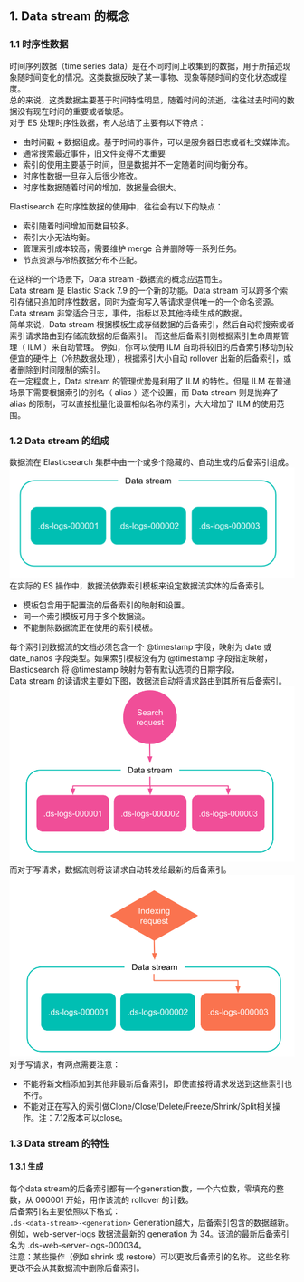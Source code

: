 ## 1.	Data stream 的概念
### 1.1 时序性数据
时间序列数据（time series data）是在不同时间上收集到的数据，用于所描述现象随时间变化的情况。这类数据反映了某一事物、现象等随时间的变化状态或程度。  
总的来说，这类数据主要基于时间特性明显，随着时间的流逝，往往过去时间的数据没有现在时间的重要或者敏感。  
对于 ES 处理时序性数据，有人总结了主要有以下特点：  
* 由时间戳 + 数据组成。基于时间的事件，可以是服务器日志或者社交媒体流。
* 通常搜索最近事件，旧文件变得不太重要
* 索引的使用主要基于时间，但是数据并不一定随着时间均衡分布。
* 时序性数据一旦存入后很少修改。
* 时序性数据随着时间的增加，数据量会很大。  

Elastisearch 在时序性数据的使用中，往往会有以下的缺点：  
* 索引随着时间增加而数目较多。
* 索引大小无法均衡。
* 管理索引成本较高，需要维护 merge 合并删除等一系列任务。
* 节点资源与冷热数据分布不匹配。  

在这样的一个场景下，Data stream -数据流的概念应运而生。  
Data stream 是 Elastic Stack 7.9 的一个新的功能。Data stream 可以跨多个索引存储只追加时序性数据，同时为查询写入等请求提供唯一的一个命名资源。 Data stream 非常适合日志，事件，指标以及其他持续生成的数据。  
简单来说，Data stream 根据模板生成存储数据的后备索引，然后自动将搜索或者索引请求路由到存储流数据的后备索引。 而这些后备索引则根据索引生命周期管理（ ILM ）来自动管理。 例如，你可以使用 ILM 自动将较旧的后备索引移动到较便宜的硬件上（冷热数据处理），根据索引大小自动 rollover 出新的后备索引，或者删除到时间限制的索引。  
在一定程度上，Data stream 的管理优势是利用了 ILM 的特性。但是 ILM 在普通场景下需要根据索引的别名（ alias ）逐个设置，而 Data stream 则是抛弃了 alias 的限制，可以直接批量化设置相似名称的索引，大大增加了 ILM 的使用范围。  
### 1.2 Data stream 的组成
数据流在 Elasticsearch 集群中由一个或多个隐藏的、自动生成的后备索引组成。  
![Data stream 01](https://github.com/kin122/duoankin.github.io/blob/main/elasticsearch/images/%E6%95%B0%E6%8D%AE%E6%B5%81-01.png)  
在实际的 ES 操作中，数据流依靠索引模板来设定数据流实体的后备索引。  
* 模板包含用于配置流的后备索引的映射和设置。
* 同一个索引模板可用于多个数据流。
* 不能删除数据流正在使用的索引模板。  

每个索引到数据流的文档必须包含一个 @timestamp 字段，映射为 date 或 date_nanos 字段类型。如果索引模板没有为 @timestamp 字段指定映射， Elasticsearch 将 @timestamp 映射为带有默认选项的日期字段。  
Data stream 的读请求主要如下图，数据流自动将请求路由到其所有后备索引。  
![Data stream 02](https://github.com/kin122/duoankin.github.io/blob/main/elasticsearch/images/%E6%95%B0%E6%8D%AE%E6%B5%81-02.png)
而对于写请求，数据流则将该请求自动转发给最新的后备索引。  
![Data stream 03](https://github.com/kin122/duoankin.github.io/blob/main/elasticsearch/images/%E6%95%B0%E6%8D%AE%E6%B5%81-03.png)
对于写请求，有两点需要注意：  
* 不能将新文档添加到其他非最新后备索引，即使直接将请求发送到这些索引也不行。
* 不能对正在写入的索引做Clone/Close/Delete/Freeze/Shrink/Split相关操作。注：7.12版本可以close。 

### 1.3 Data stream 的特性
#### 1.3.1 生成
每个data stream的后备索引都有一个generation数，一个六位数，零填充的整数，从 000001 开始，用作该流的 rollover 的计数。  
后备索引名主要依照以下格式：  
`.ds-<data-stream>-<generation>`
Generation越大，后备索引包含的数据越新。 例如，web-server-logs 数据流最新的 generation 为 34。该流的最新后备索引名为 .ds-web-server-logs-000034。  
注意：某些操作（例如 shrink 或 restore）可以更改后备索引的名称。 这些名称更改不会从其数据流中删除后备索引。  

